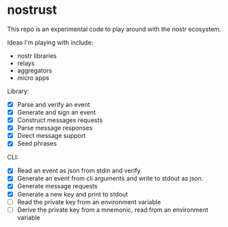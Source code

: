 # nostrust

This repo is an experimental code to play around with the nostr ecosystem.

Ideas I'm playing with include:

- nostr libraries
- relays
- aggregators
- micro apps

Library:

- [x] Parse and verify an event 
- [x] Generate and sign an event
- [x] Construct messages requests
- [x] Parse message responses
- [x] Direct message support 
- [x] Seed phrases

CLI: 

- [x] Read an event as json from stdin and verify
- [x] Generate an event from cli arguments and write to stdout as json.
- [x] Generate message requests
- [x] Generate a new key and print to stdout
- [ ] Read the private key from an environment variable
- [ ] Derive the private key from a mnemonic, read from an environment variable

